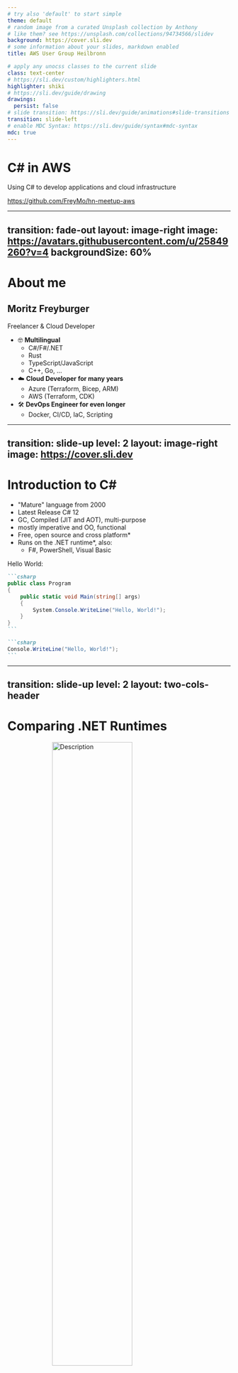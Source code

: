 ```yaml
---
# try also 'default' to start simple
theme: default
# random image from a curated Unsplash collection by Anthony
# like them? see https://unsplash.com/collections/94734566/slidev
background: https://cover.sli.dev
# some information about your slides, markdown enabled
title: AWS User Group Heilbronn

# apply any unocss classes to the current slide
class: text-center
# https://sli.dev/custom/highlighters.html
highlighter: shiki
# https://sli.dev/guide/drawing
drawings:
  persist: false
# slide transition: https://sli.dev/guide/animations#slide-transitions
transition: slide-left
# enable MDC Syntax: https://sli.dev/guide/syntax#mdc-syntax
mdc: true
---
```


# C# in AWS

Using C# to develop applications and cloud infrastructure

https://github.com/FreyMo/hn-meetup-aws

---
transition: fade-out
layout: image-right
image: https://avatars.githubusercontent.com/u/25849260?v=4
backgroundSize: 60%
---

# About me

## Moritz Freyburger

Freelancer & Cloud Developer

* 🤓 **Multilingual**
  * C#/F#/.NET
  * Rust
  * TypeScript/JavaScript
  * C++, Go, ...
* ☁️ **Cloud Developer for many years**
  * Azure (Terraform, Bicep, ARM)
  * AWS (Terraform, CDK)
* 🛠 **DevOps Engineer for even longer**
  * Docker, CI/CD, IaC, Scripting

<div class="abs-br m-6 flex gap-2">
  <a href="https://github.com/FreyMo" target="_blank" alt="GitHub" title="Open in GitHub"
    class="text-xl slidev-icon-btn opacity-50 !border-none !hover:text-white">
    <carbon-logo-github />
  </a>
  <a href="https://www.linkedin.com/in/moritz-freyburger-9845ab275" target="_blank" alt="LinkedIn" title="Open in LinkedIn"
    class="text-xl slidev-icon-btn opacity-50 !border-none !hover:text-white">
    <carbon-logo-linkedin />
  </a>
  <a href="https://freyburger.io" target="_blank" alt="Website" title="Open in Browser"
    class="text-xl slidev-icon-btn opacity-50 !border-none !hover:text-white">
    <carbon-application-web />
  </a>
</div>

---
transition: slide-up
level: 2
layout: image-right
image: https://cover.sli.dev
---

# Introduction to C#

* "Mature" language from 2000
* Latest Release C# 12
* GC, Compiled (JIT and AOT), multi-purpose
* mostly imperative and OO, functional
* Free, open source and cross platform*
* Runs on the .NET runtime*, also:
  * F#, PowerShell, Visual Basic

<!-- <br> -->

Hello World:

````md magic-move {lines: true}
```csharp
public class Program
{
    public static void Main(string[] args)
    {
        System.Console.WriteLine("Hello, World!");
    }
}
```

```csharp
Console.WriteLine("Hello, World!");
```
````

---
transition: slide-up
level: 2
layout: two-cols-header
---

# Comparing .NET Runtimes

<img src="https://dotnet.microsoft.com/blob-assets/images/illustrations/release-schedule-dark.svg" alt="Description" style="display: block; margin-left: auto; margin-right: auto; width:60%; height:auto;">

::left::

## .NET Framework

* old & legacy
* partially closed source
* Windows only
* Latest version: 4.8.1
* LTS only, no further development

::right::

## .NET (Core)

* new & shiny
* fully open source
* cross-platform
* Latest version: 8.0
* very active community & development
* Better tooling, performance etc.

---
transition: slide-up
layout: two-cols-header
level: 2
---

# The elefant in the room

Why would you use Microsoft technology in AWS and not Azure?

::left::

<v-click>

- Satya Nadella superseded Steve Ballmer
- Microsofts OSS philosophy
  - acquired GitHub, npm
  - developed VS Code
  - .NET Core fully open source
- push to use Linux (WSL 2 anyone?)
- Changing business model (Azure & 365 SaaS)
- Cloud providers are fishing for customers

</v-click>

::right::

<img src="https://news.microsoft.com/wp-content/uploads/prod/2014/09/MS-Exec-Nadella-Satya-2017-08-31-14-683x1024.jpg" alt="Description" style="margin-left: 25%; width:60%; height:auto;">

---
transition: slide-up
level: 4
layout: center
---

# The Good

- High development speed
- Fast enough for most cloud use cases
- AWS has great support for C# (and even F#)
  - Backend (Lambda, WebAPIs, batch jobs, CLIs)
  - Frontend (MVC, Razor Pages, Blazor)
- IMO: Nice syntax
- Indisputable: **great** ecosystem
  - `async/await` & TPL
  - ASP.NET Core [is commonly used](https://survey.stackoverflow.co/2023/#section-most-popular-technologies-web-frameworks-and-technologies) and [quite popular](https://survey.stackoverflow.co/2023/#section-admired-and-desired-web-frameworks-and-technologies)
    - Auth, Swagger, Middlewares, JSON, etc.
  - NuGet & tooling (`dotnet` CLI), Docker images
  - Timers, Encryption, Logging, DI, Service lifetimes, Entity Framework
- OSS maintained by a big company
- [modern .NET is heavily used](https://survey.stackoverflow.co/2023/#section-most-popular-technologies-other-frameworks-and-libraries)

---
transition: slide-up
level: 2
layout: center
---

# The Bad

- GC, so performance may become a problem
- IMO: exception-based error handling
  - Similar languages: JS/TS, Java, C++, ...
  - Better examples: Rust, Go, F#, ...
- Some do not like the OOP approach
- Some do not like strongly typed languages
- Some do not like Microsoft
- Bad reputation because of .NET Framework

---
transition: slide-up
level: 2
layout: center
---

# The Ugly

\-

---
transition: slide-up
layout: center
class: text-center
---

# Demo

Creating a PDF report generator

![diagram](/diagram.png)

---
level: 2
layout: two-cols-header
image: https://cover.sli.dev
---

# Wrapping it up

Should you use C# in AWS?

* First class support for C# as a language in AWS  
* You can develop both infrastructure and applications
  * CDK and SDK
  * Lambda runtime, containers etc.

::left::
Yes, if
* you are already using C# at work
* you want a nice high level language with
  * good performance
  * great tooling and
  * a large community

::right::

Not necessarily, if
* you are already fluent in a similar language like TS/JS, Java, etc.
* you are squeezing out the last bit of performance
* you have a very specific use case (e.g., Pythons ML libraries)
* you despise the Microsoft ecosystem

---
layout: center
layout: image-right
image: https://cover.sli.dev
---

# Thanks

Any questions?

https://github.com/FreyMo/hn-meetup-aws
